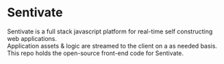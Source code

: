 # Sentivate
Sentivate is a full stack javascript platform for real-time self constructing web applications.  
Application assets & logic are streamed to the client on a as needed basis.
This repo holds the open-source front-end code for Sentivate.
